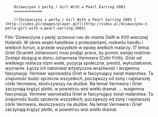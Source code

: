 
        Dziewczyna z perłą / Girl With a Pearl Earring 2003 
        =============
        
        [![Dziewczyna z perłą / Girl With a Pearl Earring 2003 ](http://vidos.pl/images/player.gif)](http://vidos.pl/dziewczyna-z-perla-girl-with-a-pearl-earring-2003)
        
        
 Film 'Dziewczyna z perłą' przenosi nas do miasta Delft w XVII wiecznej Holandii. W okres wojen katolików z protestantami, rozkwitu handlu i wielkich fortun, a przede wszystkim w epokę wielkich malarzy. 17 letnia Griet (Scarlett Johansson) musi podjąć prace, by pomóc swojej rodzinie. Zostaje służącą w domu Johannesa Vermeera (Colin Firth). Griet od wielkiego malarza różni wiele, pozycja społeczna, prestiż, wykształcenie, wyznanie. Łączy ich natomiast artystyczna wrażliwość i wzajemna fascynacja. Vermeer wprowadza Griet w fascynujący świat malarstwa. Ta znajomość budzi sprzeciw wszystkich, począwszy od żony i najstarszej córki Vermeera, skończywszy na służbie. Na temat Vermeera i Griet zaczynają krążyć plotki, w powietrzu wisi wielki dramat.  ... wzajemna fascynacja. Vermeer wprowadza Griet w fascynujący świat malarstwa. Ta znajomość budzi sprzeciw wszystkich, począwszy od żony i najstarszej córki Vermeera, skończywszy na służbie. Na temat Vermeera i Griet zaczynają krążyć plotki, w powietrzu wisi wielki dramat.
    